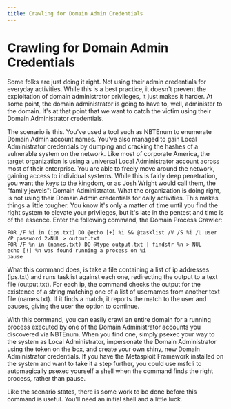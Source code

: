 ```yaml
---
title: Crawling for Domain Admin Credentials
---
```


# Crawling for Domain Admin Credentials

Some folks are just doing it right. Not using their admin credentials for
everyday activities. While this is a best practice, it doesn't prevent the
exploitation of domain administrator privileges, it just makes it harder. At
some point, the domain administrator is going to have to, well, administer to
the domain. It's at that point that we want to catch the victim using their
Domain Administrator credentials.

The scenario is this. You've used a tool such as NBTEnum to enumerate Domain
Admin account names. You've also managed to gain Local Administrator
credentials by dumping and cracking the hashes of a vulnerable system on the
network. Like most of corporate America, the target organization is using a
universal Local Administrator account across most of their enterprise. You are
able to freely move around the network, gaining access to individual systems.
While this is fairly deep penetration, you want the keys to the kingdom, or as
Josh Wright would call them, the "family jewels": Domain Administrator. What
the organization is doing right, is not using their Domain Admin credentials
for daily activities. This makes things a little tougher. You know it's only a
matter of time until you find the right system to elevate your privileges, but
it's late in the pentest and time is of the essence. Enter the following
command, the Domain Process Crawler:

```dos
FOR /F %i in (ips.txt) DO @echo [+] %i && @tasklist /V /S %i /U user /P password 2>NUL > output.txt
FOR /F %n in (names.txt) DO @type output.txt | findstr %n > NUL
echo [!] %n was found running a process on %i
pause
```

What this command does, is take a file containing a list of ip addresses
(ips.txt) and runs tasklist against each one, redirecting the output to a text
file (output.txt). For each ip, the command checks the output for the existence
of a string matching one of a list of usernames from another text file
(names.txt). If it finds a match, it reports the match to the user and pauses,
giving the user the option to continue.

With this command, you can easily crawl an entire domain for a running process
executed by one of the Domain Administrator accounts you discovered via
NBTEnum. When you find one, simply psexec your way to the system as Local
Administrator, impersonate the Domain Administrator using the token on the box,
and create your own shiny, new Domain Administrator credentials. If you have
the Metasploit Framework installed on the system and want to take it a step
further, you could use msfcli to automagically psexec yourself a shell when the
command finds the right process, rather than pause.

Like the scenario states, there is some work to be done before this command is
useful. You'll need an initial shell and a little luck.

